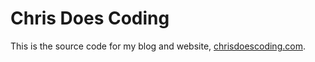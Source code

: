 # Chris Does Coding

This is the source code for my blog and website, [chrisdoescoding.com](http://www.google.com).
